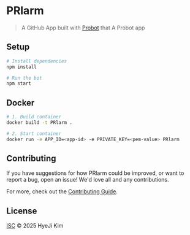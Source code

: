 # PRlarm

> A GitHub App built with [Probot](https://github.com/probot/probot) that A Probot app

## Setup

```sh
# Install dependencies
npm install

# Run the bot
npm start
```

## Docker

```sh
# 1. Build container
docker build -t PRlarm .

# 2. Start container
docker run -e APP_ID=<app-id> -e PRIVATE_KEY=<pem-value> PRlarm
```

## Contributing

If you have suggestions for how PRlarm could be improved, or want to report a bug, open an issue! We'd love all and any contributions.

For more, check out the [Contributing Guide](CONTRIBUTING.md).

## License

[ISC](LICENSE) © 2025 HyeJi Kim
